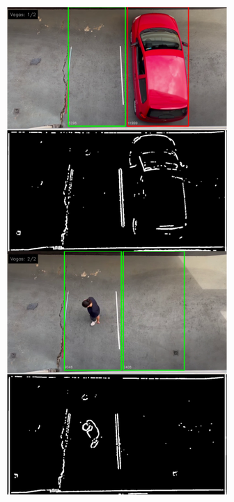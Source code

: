 <img align="center" alt="Imagem carro estacionando" src="./img-git/img1.png">
<img align="center" alt="Imagem carro estacionando preto e branco" src="./img-git/img2.png">
<img align="center" alt="Imagem pessoa na vaga" src="./img-git/img3.png">
<img align="center" alt="Imagem pessoa na vaga preto e branco" src="./img-git/img4.png">
